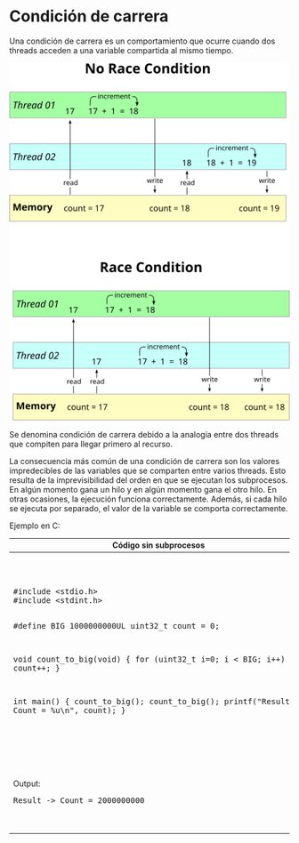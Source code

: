 # Condición de carrera

Una condición de carrera es un comportamiento que ocurre cuando dos threads acceden a una variable compartida al mismo tiempo.

![Condición de carrera gráfica](./../img/raceCondition.png)

Se denomina condición de carrera debido a la analogía entre dos threads que compiten para llegar primero al recurso.

La consecuencia más común de una condición de carrera son los valores impredecibles de las variables que se comparten entre varios threads. Esto resulta de la imprevisibilidad del orden en que se ejecutan los subprocesos. En algún momento gana un hilo y en algún momento gana el otro hilo. En otras ocasiones, la ejecución funciona correctamente. Además, si cada hilo se ejecuta por separado, el valor de la variable se comporta correctamente.

Ejemplo en C:
<table>
<thead>
  <tr>
    <th>Código sin subprocesos</th>
    <th>Código con condición de carrera</th>
    <th>Código sin condición de carrera</th>
  </tr>
</thead>
<tbody>
  <tr>
    <td><pre lang="c">
#include &ltstdio.h&gt
#include &ltstdint.h&gt

#define BIG 1000000000UL
uint32_t count = 0;

void count_to_big(void) {
	for (uint32_t i=0; i < BIG; i++)
		count++;
}

int main() {
	count_to_big();
	count_to_big();
	printf("Result -> Count = %u\n", count);
}</pre></td>
    <td><pre lang="c">
#include &ltstdio.h&gt
#include &ltstdint.h&gt
#include &ltpthread.h&gt

#define BIG 1000000000UL
uint32_t count = 0;

void * count_to_big(void *arg) {
	for (uint32_t i=0; i < BIG; i++)
		count++;
	return (NULL);
}

int main() {
	pthread_t t;
	pthread_create(&t, NULL, count_to_big, NULL);
	count_to_big(NULL);
	pthread_join(t, NULL);
	printf("Result -> Count = %u\n", count);
}</pre>
    </td>
    <td><pre lang="c">
#include &ltstdio.h&gt
#include &ltstdint.h&gt
#include &ltpthread.h&gt

#define BIG 1000000000UL
uint32_t count = 0;
pthread_mutex_t lock = PTHREAD_MUTEX_INITIALIZER;

void * count_to_big(void *arg) {
	for (uint32_t i=0; i < BIG; i++) {
		pthread_mutex_lock(&lock); // Thread will wait here until it can get the lock
		count++;
		pthread_mutex_unlock(&lock); // Other thread releases lock here
	}
	return (NULL);
}

int main() {
	pthread_t t;
	pthread_create(&t, NULL, count_to_big, NULL);
	count_to_big(NULL);
	pthread_join(t, NULL);
	printf("Result -> Count = %u\n", count);
}
</pre>
    </td>
  </tr>
  <tr>
    <td>Output:<br>
    <pre>Result -> Count = 2000000000</pre>
    </td>
    <td>Output:<br>
    <pre>Result -> Count = 1?????????</pre>
    *Debido a las condiciones de la carrera, el número final varía.</td>
    <td>Output:<br>
    <pre>Result -> Count = 2000000000</pre>
    *En este ejemplo específico, el uso de subprocesos múltiples no tiene mucho sentido ya que la ejecución del programa lleva mucho tiempo debido al cambio de contexto entre subprocesos. Es solo un ejemplo simple para demostrar las condiciones de carrera.</td>
  </tr>
</tbody>
</table>
